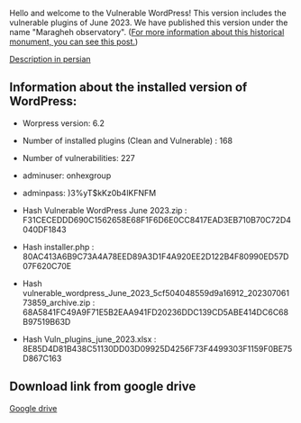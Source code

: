 Hello and welcome to the Vulnerable WordPress!
This version includes the vulnerable plugins of June 2023.
We have published this version under the name "Maragheh observatory". ([For more information about this historical monument, you can see this post.](https://en.wikipedia.org/wiki/Maragheh_observatory)) 

[Description in persian](https://onhexgroup.ir/vulnerable-wordpress-june-2023/)

## Information about the installed version of WordPress:

- Worpress version: 6.2
- Number of installed plugins (Clean and Vulnerable) : 168
- Number of vulnerabilities: 227
- adminuser: onhexgroup
- adminpass: )3%yT$kKz0b4lKFNFM

- Hash Vulnerable WordPress June 2023.zip : F31CECEDDD690C1562658E68F1F6D6E0CC8417EAD3EB710B70C72D4040DF1843
- Hash installer.php : 80AC413A6B9C73A4A78EED89A3D1F4A920EE2D122B4F80990ED57D07F620C70E
- Hash vulnerable_wordpress_June_2023_5cf504048559d9a16912_20230706173859_archive.zip : 68A5841FC49A9F71E5B2EAA941FD20236DDC139CD5ABE414DC6C68B97519B63D
- Hash Vuln_plugins_june_2023.xlsx : 8E85D4D81B438C51130DD03D09925D4256F73F4499303F1159F0BE75D867C163

## Download link from google drive
[Google drive](https://drive.google.com/drive/folders/1W1aEcYxtcdJGxq9A9dPPE5DtopydwKDO)
